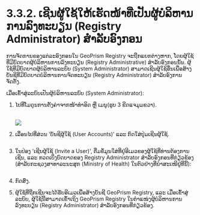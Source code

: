 # 3.3.2. ເຊີນຜູ້ໃຊ້ໃຫ້ເຮັດໜ້າທີ່ເປັນຜູ້ບໍລິຫານການລົງທະບຽນ (Registry Administrator) ສຳລັບອົງກອນ

ການຈັດການຂອງແຕ່ລະອົງກອນໃນ GeoPrism Registry ຈະຖືກແຍກຕ່າງຫາກ, ໂດຍຜູ້ໃຊ້ທີ່ມີບົດບາດຜູ້ບໍລິຫານການລົງທະບຽນ (Registry Administrative) ສໍາລັບອົງກອນນັ້ນ. ຜູ້ໃຊ້ທີ່ມີບົດບາດຜູ້ບໍລິຫານລະບົບ (System Administrator) ສາມາດເຊີນຜູ້ໃຊ້ອື່ນເພື່ອສ້າງບັນຊີທີ່ມີບົດບາດບໍລິຫານການຈົດທະບຽນ (Registry Administrator) ສໍາລັບອົງການຈັດຕັ້ງ.

ເມື່ອເຂົ້າສູ່ລະບົບເປັນຜູ້ບໍລິຫານລະບົບ (System Administrator):

1.  ໄປທີ່ໂມດູນການຕັ້ງຄ່າຈາກໜ້າທໍາອິດ ຫຼື ເມນູ(ຮູບ 3 ຂີດແຈມູມຂວາ).

    \
    ![](<../../../../.gitbook/assets/image (49).png>)
2.  ເລື່ອນໄປທີ່ສ່ວນ 'ບັນຊີຜູ້ໃຊ້ (User Accounts)' ແລະ ກົດໃສ່ປຸ່ມເຊີນຜູ້ໃຊ້.

    <figure><img src="https://lh3.googleusercontent.com/OToQYRiIiVxjP7lwznkLkTG5X3ZJqUWJpBaZqRUzsrRxac6-mS7ZqkDYiRz9hHc399whn7EIYYk5WoZqgFq_2vXDg7os_nhsC7N8vXQiKVNNofmvRReA7mwiSMJjkk-hFZHPRvUJsYvca8upQ42DxDx-6i76NyO6MfrxyIY--03_s_49Gt-BQ_xHEg" alt=""><figcaption></figcaption></figure>
3.  ໃນປ່ອງ 'ເຊີນຜູ້ໃຊ້ (Invite a User)', ຕື່ມຂໍ້ມູນໃສ່ທີ່ຢູ່ອີເມວຂອງຜູ້ໃຊ້ທີ່ທ່ານຕ້ອງການເຊີນ, ແລະ ກວດເບິ່ງບົດບາດຂອງ Registry Administrator ສໍາລັບອົງກອນທີ່ກ່ຽວຂ້ອງ (ສໍາລັບກະຊວງສາທາລະນະສຸກ (Ministry of Health) ໃນຕົວຢ່າງທີ່ນໍາສະເໜີຢູ່ທີ່ນີ້):

    <figure><img src="https://lh6.googleusercontent.com/SXkLWaqCUbwWJB7vY5e65gmrA5iMBQ6VcOeeq2urROY5LO4QXom-tFYYgj0dkoCO2Aoa0g2d-yOyHgAXYYLeZsXM6VCyZi1UW06SS2DZpLRNIGGpsdPfiOOQ89BFBeHoL4qn8-9KdUazxuvlfmQ2ie_0OumbiDAyovrnhOTZYoBp0GUEf8Dz2oKsTg" alt=""><figcaption></figcaption></figure>
4. ກົດສົ່ງ.
5. ຜູ້ໃຊ້ທີ່ຖືກເຊີນຈະໄດ້ຮັບອີເມວເພື່ອສ້າງບັນຊີ GeoPrism Registry, ແລະ ເມື່ອເຂົ້າສູ່ລະບົບ, ຜູ້ໃຊ້ນີ້ສາມາດເຂົ້າເຖິງ GeoPrism Registry ໃນຕຳແໜ່ງຜູ້ບໍລິຫານການລົງທະບຽນ (Registry Administrator) ສໍາລັບອົງກອນທີ່ກ່ຽວຂ້ອງ.
